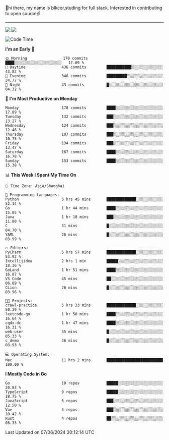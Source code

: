 👋hi there, my name is blkcor,studing for full stack.
Interested in contributing to open source✌️

<hr/>

![](https://github-readme-stats.vercel.app/api?username=blkcor)
<a href="https://github.com/blkcor/github-readme-stats">
    <img align="left" src="https://github-readme-stats.vercel.app/api/top-langs/?username=blkcor&hide=jupyter%20notebook,shaderlab,tex,c%23&langs_count=9" />
</a>


<!--START_SECTION:waka-->
![Code Time](http://img.shields.io/badge/Code%20Time-1%2C094%20hrs%2026%20mins-blue)

**I'm an Early 🐤** 

```text
🌞 Morning                170 commits         ████░░░░░░░░░░░░░░░░░░░░░   17.09 % 
🌆 Daytime                436 commits         ███████████░░░░░░░░░░░░░░   43.82 % 
🌃 Evening                346 commits         █████████░░░░░░░░░░░░░░░░   34.77 % 
🌙 Night                  43 commits          █░░░░░░░░░░░░░░░░░░░░░░░░   04.32 % 
```
📅 **I'm Most Productive on Monday** 

```text
Monday                   178 commits         ████░░░░░░░░░░░░░░░░░░░░░   17.89 % 
Tuesday                  132 commits         ███░░░░░░░░░░░░░░░░░░░░░░   13.27 % 
Wednesday                124 commits         ███░░░░░░░░░░░░░░░░░░░░░░   12.46 % 
Thursday                 107 commits         ███░░░░░░░░░░░░░░░░░░░░░░   10.75 % 
Friday                   134 commits         ███░░░░░░░░░░░░░░░░░░░░░░   13.47 % 
Saturday                 167 commits         ████░░░░░░░░░░░░░░░░░░░░░   16.78 % 
Sunday                   153 commits         ████░░░░░░░░░░░░░░░░░░░░░   15.38 % 
```


📊 **This Week I Spent My Time On** 

```text
🕑︎ Time Zone: Asia/Shanghai

💬 Programming Languages: 
Python                   5 hrs 45 mins       █████████████░░░░░░░░░░░░   52.14 % 
Go                       1 hr 44 mins        ████░░░░░░░░░░░░░░░░░░░░░   15.85 % 
Java                     1 hr 18 mins        ███░░░░░░░░░░░░░░░░░░░░░░   11.80 % 
C                        31 mins             █░░░░░░░░░░░░░░░░░░░░░░░░   04.70 % 
YAML                     26 mins             █░░░░░░░░░░░░░░░░░░░░░░░░   03.99 % 

🔥 Editors: 
PyCharm                  5 hrs 57 mins       █████████████░░░░░░░░░░░░   53.92 % 
Intellijidea             2 hrs 1 min         █████░░░░░░░░░░░░░░░░░░░░   18.36 % 
GoLand                   1 hr 51 mins        ████░░░░░░░░░░░░░░░░░░░░░   16.87 % 
VS Code                  45 mins             ██░░░░░░░░░░░░░░░░░░░░░░░   06.89 % 
CLion                    26 mins             █░░░░░░░░░░░░░░░░░░░░░░░░   03.96 % 

🐱‍💻 Projects: 
crawl-practice           5 hrs 33 mins       █████████████░░░░░░░░░░░░   50.39 % 
leetcode-go              1 hr 50 mins        ████░░░░░░░░░░░░░░░░░░░░░   16.64 % 
cqdx-dc                  1 hr 47 mins        ████░░░░░░░░░░░░░░░░░░░░░   16.31 % 
web-user                 35 mins             █░░░░░░░░░░░░░░░░░░░░░░░░   05.33 % 
c_demo                   26 mins             █░░░░░░░░░░░░░░░░░░░░░░░░   03.93 % 

💻 Operating System: 
Mac                      11 hrs 2 mins       █████████████████████████   100.00 % 
```

**I Mostly Code in Go** 

```text
Go                       10 repos            █████░░░░░░░░░░░░░░░░░░░░   20.83 % 
TypeScript               9 repos             █████░░░░░░░░░░░░░░░░░░░░   18.75 % 
JavaScript               6 repos             ███░░░░░░░░░░░░░░░░░░░░░░   12.50 % 
Vue                      5 repos             ███░░░░░░░░░░░░░░░░░░░░░░   10.42 % 
Rust                     4 repos             ██░░░░░░░░░░░░░░░░░░░░░░░   08.33 % 
```




 Last Updated on 07/06/2024 20:12:14 UTC
<!--END_SECTION:waka-->



